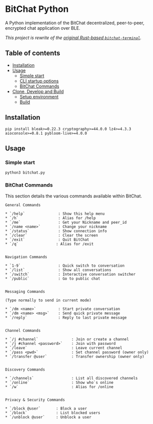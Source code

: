 # BitChat Python

A Python implementation of the BitChat decentralized, peer-to-peer, encrypted chat application over BLE.

*This project is rewrite of the [original Rust-based `bitchat-terminal`](https://github.com/ShilohEye/bitchat-terminal).*

## Table of contents
* [Installation](#installation)
* [Usage](#usage)
  * [Simple start](#simple-start)
  * [CLI startup options](#cli-startup-args)
  * [BitChat Commands](#bitchat-commands)
* [Clone, Develop and Build](#clone-develop-and-build)
  * [Setup environment](#clone-and-setup-editable-environment-using-uv)
  * [Build](#build-sdist-and-wheel)


## Installation
```Shell
pip install bleak>=0.22.3 cryptography>=44.0.0 lz4>=4.3.3 aioconsole>=0.8.1 pybloom-live>=4.0.0 
```
## Usage

### Simple start
```Shell
python3 bitchat.py
```



### BitChat Commands

This section details the various commands available within BitChat.
```shell
General Commands

* `/help`               : Show this help menu
* `/h`                  : Alias for /help
* `/me`                 : Get your Nickname and peer_id
* `/name <name>`        : Change your nickname
* `/status`             : Show connection info
* `/clear`              : Clear the screen
* `/exit`               : Quit BitChat
* `/q`                 : Alias for /exit


Navigation Commands

* `1-9`                 : Quick switch to conversation
* `/list`               : Show all conversations
* `/switch`             : Interactive conversation switcher
* `/public`             : Go to public chat


Messaging Commands

(Type normally to send in current mode)

* `/dm <name>`          : Start private conversation
* `/dm <name> <msg>`    : Send quick private message
* `/reply`              : Reply to last private message


Channel Commands

* `/j #channel`               : Join or create a channel
* `/j #channel <password>`    : Join with password
* `/leave`                    : Leave current channel
* `/pass <pwd>`               : Set channel password (owner only)
* `/transfer @user`           : Transfer ownership (owner only)


Discovery Commands

* `/channels`                 : List all discovered channels
* `/online`                   : Show who`s online
* `/w`                        : Alias for /online


Privacy & Security Commands

* `/block @user`       : Block a user
* `/block`             : List blocked users
* `/unblock @user`     : Unblock a user
```

